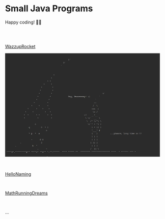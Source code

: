 # Small Java Programs

Happy coding! 🌴🤓

<br>
<br>

[WazzupRocket](https://github.com/evajavadev/SmallJavaPrograms/blob/master/WazzupRocket.java)

![wazzup rocket](/images/wazzuprocket.jpg)

<br>

[HelloNaming](https://github.com/evajavadev/SmallJavaPrograms/blob/master/HelloNaming.java)

<br>

[MathRunningDreams](https://github.com/evajavadev/SmallJavaPrograms/blob/master/MathRunningDreams.java)

<br>

...